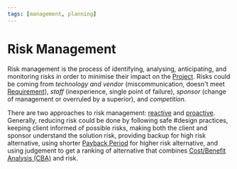 ```yaml
---
tags: [management, planning]
---
```


# Risk Management

Risk management is the process of identifying, analysing, anticipating, and
monitoring risks in order to minimise their impact on the
[Project](202303251004.md). Risks could be coming from *technology and vendor*
(miscommunication, doesn't meet [Requirement](202303251303.md)), *staff*
(inexperience, single point of failure), *sponsor* (change of management or
overruled by a superior), and *competition*.

There are two approaches to risk management: [reactive](202305142201.md) and
[proactive](202305142202.md). Generally, reducing risk could be done by
following safe #design practices, keeping client informed of possible risks,
making both the client and sponsor understand the solution risk, providing
backup for high risk alternative, using shorter [Payback Period](202305062045.md)
for higher risk alternative, and using judgement to get a ranking of alternative
that combines [Cost/Benefit Analysis (CBA)](202305061903.md) and risk.
